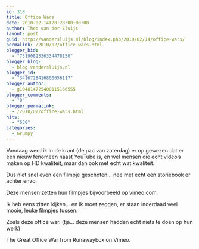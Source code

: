 ```yaml
---
id: 318
title: Office Wars
date: 2010-02-14T20:28:00+00:00
author: Theo van der Sluijs
layout: post
guid: http://vandersluijs.nl/blog/index.php/2010/02/14/office-wars/
permalink: /2010/02/office-wars.html
blogger_bid:
  - "7319082336334478150"
blogger_blog:
  - blog.vandersluijs.nl
blogger_id:
  - "3416728416800656117"
blogger_author:
  - g104814725400115166555
blogger_comments:
  - "0"
blogger_permalink:
  - /2010/02/office-wars.html
hits:
  - "630"
categories:
  - Grumpy
---
```

Vandaag werd ik in de krant (de pzc van zaterdag) er op gewezen dat er een nieuw fenomeen naast YouTube is, en wel mensen die echt video’s maken op HD kwaliteit, maar dan ook met echt wat kwaliteit.

Dus niet snel even een filmpje geschoten… nee met echt een storiebook er achter enzo.

Deze mensen zetten hun filmpjes bijvoorbeeld op vimeo.com.

Ik heb eens zitten kijken… en ik moet zeggen, er staan inderdaad veel mooie, leuke filmpjes tussen.

Zoals deze office war. (tja… deze mensen hadden echt niets te doen op hun werk)

The Great Office War from Runawaybox on Vimeo.